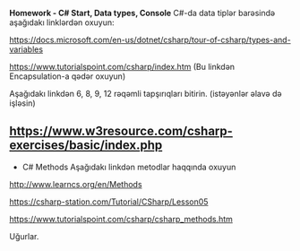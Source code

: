<b>Homework - C# Start, Data types, Console</b>
C#-da data tiplər barəsində aşağıdakı linklərdən oxuyun:

https://docs.microsoft.com/en-us/dotnet/csharp/tour-of-csharp/types-and-variables

https://www.tutorialspoint.com/csharp/index.htm (Bu linkdən Encapsulation-a qədər oxuyun)

Aşağıdakı linkdən 6, 8, 9, 12 rəqəmli tapşırıqları bitirin. (istəyənlər əlavə də işləsin)

https://www.w3resource.com/csharp-exercises/basic/index.php
--------------------------------------------------------------------------------------------
- C# Methods
Aşağıdakı linkdən metodlar haqqında oxuyun

http://www.learncs.org/en/Methods

https://csharp-station.com/Tutorial/CSharp/Lesson05

https://www.tutorialspoint.com/csharp/csharp_methods.htm



Uğurlar.
